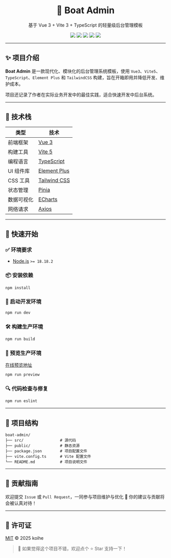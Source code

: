 <h1 align="center">🚤 Boat Admin</h1>

<p align="center">
  基于 Vue 3 + Vite 3 + TypeScript 的轻量级后台管理模板
</p>

<p align="center">
  <img src="https://img.shields.io/badge/Vue-3.x-42b883?style=flat-square&logo=vue.js" />
  <img src="https://img.shields.io/badge/Vite-5.x-646cff?style=flat-square&logo=vite" />
  <img src="https://img.shields.io/badge/TypeScript-5.x-3178c6?style=flat-square&logo=typescript" />
  <img src="https://img.shields.io/badge/Element--Plus-2.x-409eff?style=flat-square&logo=element" />
  <img src="https://img.shields.io/badge/TailwindCSS-3.x-38b2ac?style=flat-square&logo=tailwind-css" />
</p>

---

## ✨ 项目介绍

**Boat Admin** 是一款现代化、模块化的后台管理系统模板，使用 `Vue3`、`Vite5`、`TypeScript`、`Element Plus` 和 `TailwindCSS` 构建，旨在开箱即用并降低开发、维护成本。

项目还记录了作者在实际业务开发中的最佳实践，适合快速开发中后台系统。

---

## 🔧 技术栈

| 类型       | 技术                             |
| ---------- | -------------------------------- |
| 前端框架   | [Vue 3](https://vuejs.org/)      |
| 构建工具   | [Vite 5](https://vitejs.dev/)    |
| 编程语言   | [TypeScript](https://www.typescriptlang.org/) |
| UI 组件库  | [Element Plus](https://element-plus.org/) |
| CSS 工具   | [Tailwind CSS](https://tailwindcss.com/) |
| 状态管理   | [Pinia](https://pinia.vuejs.org/) |
| 数据可视化 | [ECharts](https://echarts.apache.org/) |
| 网络请求   | [Axios](https://axios-http.com/) |

---

## 🚀 快速开始

### ✅ 环境要求

- [Node.js](https://nodejs.org/) `>= 18.18.2`

### 📦 安装依赖

```bash
npm install
```

### 🧪 启动开发环境

```bash
npm run dev
```

### 🛠 构建生产环境

```bash
npm run build
```

### 👀 预览生产环境

[在线预览地址](https://jy-he.github.io/boat-admin/)

```bash
npm run preview
```

### 🔍 代码检查与修复

```bash
npm run eslint
```

---

## 📁 项目结构

```
boat-admin/
├── src/                # 源代码
├── public/             # 静态资源
├── package.json        # 项目配置文件
├── vite.config.ts      # Vite 配置文件
└── README.md           # 项目说明文件
```

---

## 🤝 贡献指南

欢迎提交 `Issue` 或 `Pull Request`，一同参与项目维护与优化 🙌
你的建议与贡献将会被认真对待！

---

## 📄 许可证

[MIT](./LICENSE) © 2025 koihe

> 🌟 如果觉得这个项目不错，欢迎点个 ⭐ Star 支持一下！
